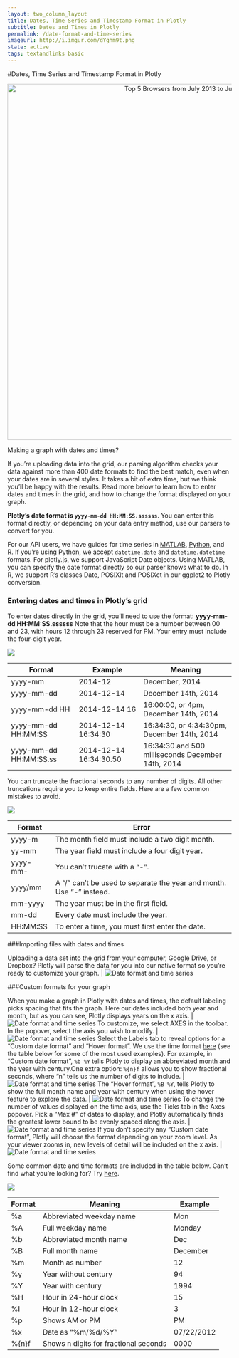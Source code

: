 ```yaml
---
layout: two_column_layout
title: Dates, Time Series and Timestamp Format in Plotly
subtitle: Dates and Times in Plotly
permalink: /date-format-and-time-series
imageurl: http://i.imgur.com/dYghm9t.png
state: active
tags: textandlinks basic
---
```


#Dates, Time Series and Timestamp Format in Plotly

<div>
    <a href="https://plot.ly/~empet/55/" target="_blank" title="Top 5 Browsers from July 2013 to July 2014" style="display: block; text-align: center;"><img src="https://plot.ly/~empet/55.png" alt="Top 5 Browsers from July 2013 to July 2014" style="max-width: 100%;width: 800px;"  width="800" onerror="this.onerror=null;this.src='https://plot.ly/404.png';" /></a>
    <script data-plotly="empet:55" src="https://plot.ly/embed.js" async></script>
</div>

Making a graph with dates and times?

If you’re uploading data into the grid, our parsing algorithm checks your data against more than 400 date formats to find the best match, even when your dates are in several styles. It takes a bit of extra time, but we think you’ll be happy with the results. Read more below to learn how to enter dates and times in the grid, and how to change the format displayed on your graph.

**Plotly’s date format is `yyyy-mm-dd HH:MM:SS.ssssss`**. You can enter this format directly, or depending on your data entry method, use our parsers to convert for you.

For our API users, we have guides for time series in [MATLAB](https://plot.ly/matlab/time-series/), [Python](https://plot.ly/python/time-series/), and [R](https://plot.ly/r/time-series/). If you’re using Python, we accept `datetime.date` and `datetime.datetime` formats. For plotly.js, we support JavaScript Date objects. Using MATLAB, you can specify the date format directly so our parser knows what to do. In R, we support R’s classes Date, POSIXlt and POSIXct in our ggplot2 to Plotly conversion.

### Entering dates and times in Plotly’s grid

To enter dates directly in the grid, you’ll need to use the format:
**yyyy-mm-dd HH:MM:SS.ssssss**
Note that the hour must be a number between 00 and 23, with hours 12 through 23 reserved for PM. Your entry must include the four-digit year.

<img class="img-responsive-table" src="http://i.imgur.com/WbnqYK2.png">

<div class="responsive-table">
<table>
<thead>
<th>Format</th>
<th>Example</th>
<th>Meaning</th>
</thead>
<tbody>
<tr>
<td>yyyy-mm</td>
<td>2014-12</td>
<td>December, 2014</td>
</tr>
<tr>
<td>yyyy-mm-dd</td>
<td>2014-12-14</td>
<td>December 14th, 2014</td>
</tr>
<tr>
<td>yyyy-mm-dd HH</td>
<td>2014-12-14 16</td>
<td>16:00:00, or 4pm, December 14th, 2014</td>
</tr>
<tr>
<td>yyyy-mm-dd HH:MM:SS</td>
<td>2014-12-14 16:34:30</td>
<td>16:34:30, or 4:34:30pm, December 14th, 2014</td>
</tr>
<tr>
<td>yyyy-mm-dd HH:MM:SS.ss</td>
<td>2014-12-14 16:34:30.50</td>
<td>16:34:30 and 500 milliseconds December 14th, 2014</td>
</tr>
</tbody>
</table>
</div>

You can truncate the fractional seconds to any number of digits. All other truncations require you to keep entire fields. Here are a few common mistakes to avoid.

<img class="img-responsive-table" src="http://i.imgur.com/iqAL8Hl.png">

<div class="responsive-table">

<table>
<thead>
<th>Format</th>
<th>Error</th>
</thead>
<tbody>
<tr>
<td>yyyy-m</td>
<td>The month field must include a two digit month.</td>
</tr>
<tr>
<td>yy-mm</td>
<td>The year field must include a four digit year.</td>
</tr>
<tr>
<td>yyyy-mm-</td>
<td>You can’t trucate with a “-”.</td>
</tr>
<tr>
<td>yyyy/mm</td>
<td>A “/” can’t be used to separate the year and month. Use “-” instead.</td>
</tr>
<tr>
<td>mm-yyyy</td>
<td>The year must be in the first field.</td>
</tr>
<tr>
<td>mm-dd</td>
<td>Every date must include the year.</td>
</tr>
<tr>
<td>HH:MM:SS</td>
<td>To enter a time, you must first enter the date.</td>
</tr>
</tbody>
</table>

</div>

###Importing files with dates and times

Uploading a data set into the grid from your computer, Google Drive, or Dropbox? Plotly will parse the data for you into our native format so you’re ready to customize your graph. | ![Date format and time series](/static/images/dates-time-series-and-timestamp/image00.png)

###Custom formats for your graph

When you make a graph in Plotly with dates and times, the default labeling picks spacing that fits the graph. Here our dates included both year and month, but as you can see, Plotly displays years on the x axis. | ![Date format and time series](/static/images/dates-time-series-and-timestamp/image01.png)
To customize, we select AXES in the toolbar. In the popover, select the axis you wish to modify. | ![Date format and time series](/static/images/dates-time-series-and-timestamp/image04.png)
Select the Labels tab to reveal options for a “Custom date format” and “Hover format”. We use the time format [here](https://github.com/mbostock/d3/wiki/Time-Formatting) (see the table below for some of the most used examples). For example, in “Custom date format”, `%b %Y` tells Plotly to display an abbreviated month and the year with century.One extra option: `%{n}f` allows you to show fractional seconds, where “n” tells us the number of digits to include. | ![Date format and time series](/static/images/dates-time-series-and-timestamp/image02.png)
The “Hover format”, `%B %Y`, tells Plotly to show the full month name and year with century when using the hover feature to explore the data. | ![Date format and time series](/static/images/dates-time-series-and-timestamp/image06.png)
To change the number of values displayed on the time axis, use the Ticks tab in the Axes popover. Pick a “Max #” of dates to display, and Plotly automatically finds the greatest lower bound to be evenly spaced along the axis. | ![Date format and time series](/static/images/dates-time-series-and-timestamp/image03.png)
If you don’t specify any “Custom date format”, Plotly will choose the format depending on your zoom level. As your viewer zooms in, new levels of detail will be included on the x axis. | ![Date format and time series](/static/images/dates-time-series-and-timestamp/image05.gif)

Some common date and time formats are included in the table below. Can’t find what you’re looking for? Try [here](https://github.com/mbostock/d3/wiki/Time-Formatting).

<img class="img-responsive-table" src="http://i.imgur.com/DQ1vC1m.png">

<div class="responsive-table">

<table>
<thead>
<th>Format</th>
<th>Meaning</th>
<th>Example</th>
</thead>
<tbody>
<tr>
<td>%a</td>
<td>Abbreviated weekday name</td>
<td>Mon</td>
</tr>
<tr>
<td>%A</td>
<td>Full weekday name</td>
<td>Monday</td>
</tr>
<tr>
<td>%b</td>
<td>Abbreviated month name</td>
<td>Dec</td>
</tr>
<tr>
<td>%B</td>
<td>Full month name</td>
<td>December</td>
</tr>
<tr>
<td>%m</td>
<td>Month as number</td>
<td>12</td>
</tr>
<tr>
<td>%y</td>
<td>Year without century</td>
<td>94</td>
</tr>
<tr>
<td>%Y</td>
<td>Year with century</td>
<td>1994</td>
</tr>
<tr>
<td>%H</td>
<td>Hour in 24-hour clock</td>
<td>15</td>
</tr>
<tr>
<td>%I</td>
<td>Hour in 12-hour clock</td>
<td>3</td>
</tr>
<tr>
<td>%p</td>
<td>Shows AM or PM</td>
<td>PM</td>
</tr>
<tr>
<td>%x</td>
<td>Date as “%m/%d/%Y”</td>
<td>07/22/2012</td>
</tr>
<tr>
<td>%{n}f</td>
<td>Shows n digits for fractional seconds</td>
<td>0000</td>
</tr>
</tbody>
</table>
</div>
